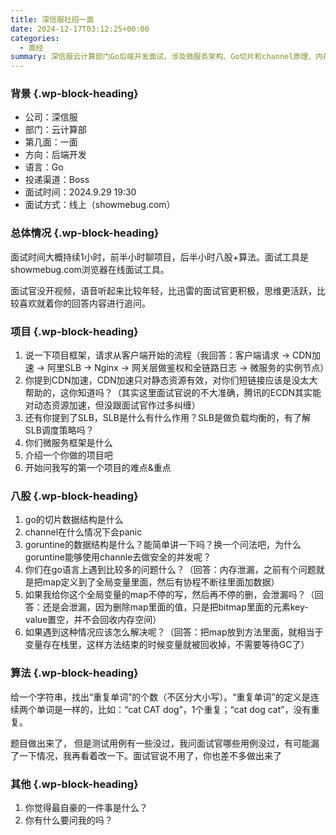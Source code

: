 ```yaml
---
title: 深信服社招一面
date: 2024-12-17T03:12:25+00:00
categories:
  - 面经
summary: 深信服云计算部门Go后端开发面试，涉及微服务架构、Go切片和channel原理、内存泄漏处理以及字符串算法题。
---
```


### <span class="ez-toc-section" id="%E8%83%8C%E6%99%AF"></span>背景<span class="ez-toc-section-end"></span> {.wp-block-heading}

  * 公司：深信服
  * 部门：云计算部
  * 第几面：一面
  * 方向：后端开发
  * 语言：Go
  * 投递渠道：Boss
  * 面试时间：2024.9.29 19:30
  * 面试方式：线上（showmebug.com）

### <span class="ez-toc-section" id="%E6%80%BB%E4%BD%93%E6%83%85%E5%86%B5"></span>总体情况<span class="ez-toc-section-end"></span> {.wp-block-heading}

面试时间大概持续1小时，前半小时聊项目，后半小时八股+算法。面试工具是showmebug.com浏览器在线面试工具。

面试官没开视频，语音听起来比较年轻，比迅雷的面试官更积极，思维更活跃，比较喜欢就着你的回答内容进行追问。

### <span class="ez-toc-section" id="%E9%A1%B9%E7%9B%AE"></span>项目<span class="ez-toc-section-end"></span> {.wp-block-heading}

  1. 说一下项目框架，请求从客户端开始的流程（我回答：客户端请求 -> CDN加速 -> 阿里SLB -> Nginx -> 网关层做鉴权和全链路日志 -> 微服务的实例节点）
  2. 你提到CDN加速，CDN加速只对静态资源有效，对你们短链接应该是没太大帮助的，这你知道吗？（其实这里面试官说的不大准确，腾讯的ECDN其实能对动态资源加速，但没跟面试官作过多纠缠）
  3. 还有你提到了SLB，SLB是什么有什么作用？SLB是做负载均衡的，有了解SLB调度策略吗？
  4. 你们微服务框架是什么
  5. 介绍一个你做的项目吧
  6. 开始问我写的第一个项目的难点&重点

### <span class="ez-toc-section" id="%E5%85%AB%E8%82%A1"></span>八股<span class="ez-toc-section-end"></span> {.wp-block-heading}

  1. go的切片数据结构是什么
  2. channel在什么情况下会panic
  3. goruntine的数据结构是什么？能简单讲一下吗？换一个问法吧，为什么goruntine能够使用channle去做安全的并发呢？
  4. 你们在go语言上遇到比较多的问题什么？（回答：内存泄漏，之前有个问题就是把map定义到了全局变量里面，然后有协程不断往里面加数据）
  5. 如果我给你这个全局变量的map不停的写，然后再不停的删，会泄漏吗？（回答：还是会泄漏，因为删除map里面的值，只是把bitmap里面的元素key-value置空，并不会回收内存空间）
  6. 如果遇到这种情况应该怎么解决呢？（回答：把map放到方法里面，就相当于变量存在栈里，这样方法结束的时候变量就被回收掉，不需要等待GC了）

### <span class="ez-toc-section" id="%E7%AE%97%E6%B3%95"></span>算法<span class="ez-toc-section-end"></span> {.wp-block-heading}

给一个字符串，找出“重复单词”的个数（不区分大小写）。“重复单词”的定义是连续两个单词是一样的，比如：“cat CAT dog”，1个重复；“cat dog cat”，没有重复。

题目做出来了， 但是测试用例有一些没过，我问面试官哪些用例没过，有可能漏了一下情况，我再看着改一下。面试官说不用了，你也差不多做出来了

### <span class="ez-toc-section" id="%E5%85%B6%E4%BB%96"></span>其他<span class="ez-toc-section-end"></span> {.wp-block-heading}

  1. 你觉得最自豪的一件事是什么？
  2. 你有什么要问我的吗？